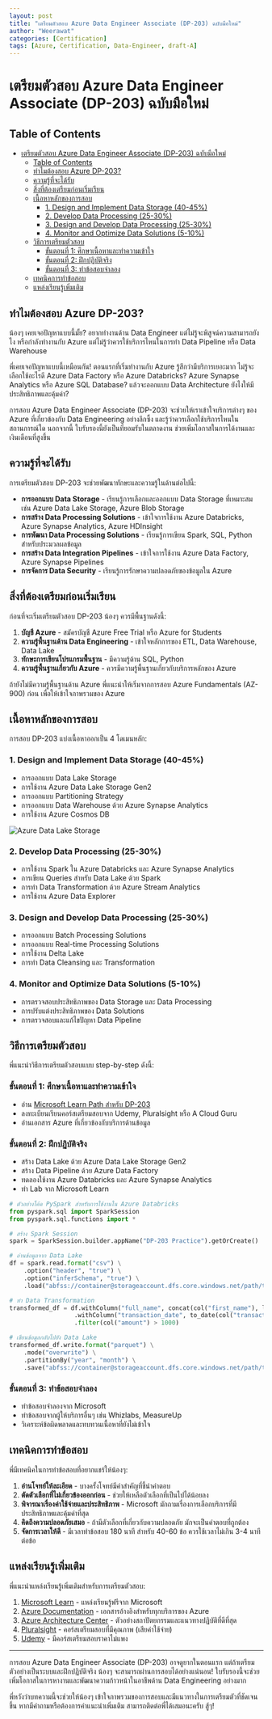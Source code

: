 ```yaml
---
layout: post
title: "เตรียมตัวสอบ Azure Data Engineer Associate (DP-203) ฉบับมือใหม่"
author: "Weerawat"
categories: [Certification]
tags: [Azure, Certification, Data-Engineer, draft-A]
---
```


# เตรียมตัวสอบ Azure Data Engineer Associate (DP-203) ฉบับมือใหม่

## Table of Contents
- [เตรียมตัวสอบ Azure Data Engineer Associate (DP-203) ฉบับมือใหม่](#เตรียมตัวสอบ-azure-data-engineer-associate-dp-203-ฉบับมือใหม่)
  - [Table of Contents](#table-of-contents)
  - [ทำไมต้องสอบ Azure DP-203?](#ทำไมต้องสอบ-azure-dp-203)
  - [ความรู้ที่จะได้รับ](#ความรู้ที่จะได้รับ)
  - [สิ่งที่ต้องเตรียมก่อนเริ่มเรียน](#สิ่งที่ต้องเตรียมก่อนเริ่มเรียน)
  - [เนื้อหาหลักของการสอบ](#เนื้อหาหลักของการสอบ)
    - [1. Design and Implement Data Storage (40-45%)](#1-design-and-implement-data-storage-40-45)
    - [2. Develop Data Processing (25-30%)](#2-develop-data-processing-25-30)
    - [3. Design and Develop Data Processing (25-30%)](#3-design-and-develop-data-processing-25-30)
    - [4. Monitor and Optimize Data Solutions (5-10%)](#4-monitor-and-optimize-data-solutions-5-10)
  - [วิธีการเตรียมตัวสอบ](#วิธีการเตรียมตัวสอบ)
    - [ขั้นตอนที่ 1: ศึกษาเนื้อหาและทำความเข้าใจ](#ขั้นตอนที่-1-ศึกษาเนื้อหาและทำความเข้าใจ)
    - [ขั้นตอนที่ 2: ฝึกปฏิบัติจริง](#ขั้นตอนที่-2-ฝึกปฏิบัติจริง)
    - [ขั้นตอนที่ 3: ทำข้อสอบจำลอง](#ขั้นตอนที่-3-ทำข้อสอบจำลอง)
  - [เทคนิคการทำข้อสอบ](#เทคนิคการทำข้อสอบ)
  - [แหล่งเรียนรู้เพิ่มเติม](#แหล่งเรียนรู้เพิ่มเติม)

## ทำไมต้องสอบ Azure DP-203?

น้องๆ เคยเจอปัญหาแบบนี้มั้ย? อยากทำงานด้าน Data Engineer แต่ไม่รู้จะพิสูจน์ความสามารถยังไง หรือกำลังทำงานกับ Azure แต่ไม่รู้ว่าควรใช้บริการไหนในการทำ Data Pipeline หรือ Data Warehouse

พี่เคยเจอปัญหาแบบนี้เหมือนกัน! ตอนแรกที่เริ่มทำงานกับ Azure รู้สึกว่ามีบริการเยอะมาก ไม่รู้จะเลือกใช้อะไรดี Azure Data Factory หรือ Azure Databricks? Azure Synapse Analytics หรือ Azure SQL Database? แล้วจะออกแบบ Data Architecture ยังไงให้มีประสิทธิภาพและคุ้มค่า?

การสอบ Azure Data Engineer Associate (DP-203) จะช่วยให้เราเข้าใจบริการต่างๆ ของ Azure ที่เกี่ยวข้องกับ Data Engineering อย่างลึกซึ้ง และรู้ว่าควรเลือกใช้บริการไหนในสถานการณ์ใด นอกจากนี้ ใบรับรองนี้ยังเป็นที่ยอมรับในตลาดงาน ช่วยเพิ่มโอกาสในการได้งานและเงินเดือนที่สูงขึ้น

## ความรู้ที่จะได้รับ

การเตรียมตัวสอบ DP-203 จะช่วยพัฒนาทักษะและความรู้ในด้านต่อไปนี้:

- **การออกแบบ Data Storage** - เรียนรู้การเลือกและออกแบบ Data Storage ที่เหมาะสม เช่น Azure Data Lake Storage, Azure Blob Storage
- **การสร้าง Data Processing Solutions** - เข้าใจการใช้งาน Azure Databricks, Azure Synapse Analytics, Azure HDInsight
- **การพัฒนา Data Processing Solutions** - เรียนรู้การเขียน Spark, SQL, Python สำหรับประมวลผลข้อมูล
- **การสร้าง Data Integration Pipelines** - เข้าใจการใช้งาน Azure Data Factory, Azure Synapse Pipelines
- **การจัดการ Data Security** - เรียนรู้การรักษาความปลอดภัยของข้อมูลใน Azure

## สิ่งที่ต้องเตรียมก่อนเริ่มเรียน

ก่อนที่จะเริ่มเตรียมตัวสอบ DP-203 น้องๆ ควรมีพื้นฐานดังนี้:

1. **บัญชี Azure** - สมัครบัญชี Azure Free Trial หรือ Azure for Students
2. **ความรู้พื้นฐานด้าน Data Engineering** - เข้าใจหลักการของ ETL, Data Warehouse, Data Lake
3. **ทักษะการเขียนโปรแกรมพื้นฐาน** - มีความรู้ด้าน SQL, Python
4. **ความรู้พื้นฐานเกี่ยวกับ Azure** - ควรมีความรู้พื้นฐานเกี่ยวกับบริการหลักของ Azure

ถ้ายังไม่มีความรู้พื้นฐานด้าน Azure พี่แนะนำให้เริ่มจากการสอบ Azure Fundamentals (AZ-900) ก่อน เพื่อให้เข้าใจภาพรวมของ Azure

## เนื้อหาหลักของการสอบ

การสอบ DP-203 แบ่งเนื้อหาออกเป็น 4 โดเมนหลัก:

### 1. Design and Implement Data Storage (40-45%)
- การออกแบบ Data Lake Storage
- การใช้งาน Azure Data Lake Storage Gen2
- การออกแบบ Partitioning Strategy
- การออกแบบ Data Warehouse ด้วย Azure Synapse Analytics
- การใช้งาน Azure Cosmos DB

![Azure Data Lake Storage](/assets/images/azure-data-lake.png)

### 2. Develop Data Processing (25-30%)
- การใช้งาน Spark ใน Azure Databricks และ Azure Synapse Analytics
- การเขียน Queries สำหรับ Data Lake ด้วย Spark
- การทำ Data Transformation ด้วย Azure Stream Analytics
- การใช้งาน Azure Data Explorer

### 3. Design and Develop Data Processing (25-30%)
- การออกแบบ Batch Processing Solutions
- การออกแบบ Real-time Processing Solutions
- การใช้งาน Delta Lake
- การทำ Data Cleansing และ Transformation

### 4. Monitor and Optimize Data Solutions (5-10%)
- การตรวจสอบประสิทธิภาพของ Data Storage และ Data Processing
- การปรับแต่งประสิทธิภาพของ Data Solutions
- การตรวจสอบและแก้ไขปัญหา Data Pipeline

## วิธีการเตรียมตัวสอบ

พี่แนะนำวิธีการเตรียมตัวสอบแบบ step-by-step ดังนี้:

### ขั้นตอนที่ 1: ศึกษาเนื้อหาและทำความเข้าใจ
- อ่าน [Microsoft Learn Path สำหรับ DP-203](https://docs.microsoft.com/en-us/learn/certifications/azure-data-engineer/)
- ลงทะเบียนเรียนคอร์สเตรียมสอบจาก Udemy, Pluralsight หรือ A Cloud Guru
- อ่านเอกสาร Azure ที่เกี่ยวข้องกับบริการด้านข้อมูล

### ขั้นตอนที่ 2: ฝึกปฏิบัติจริง
- สร้าง Data Lake ด้วย Azure Data Lake Storage Gen2
- สร้าง Data Pipeline ด้วย Azure Data Factory
- ทดลองใช้งาน Azure Databricks และ Azure Synapse Analytics
- ทำ Lab จาก Microsoft Learn

```python
# ตัวอย่างโค้ด PySpark สำหรับการใช้งานใน Azure Databricks
from pyspark.sql import SparkSession
from pyspark.sql.functions import *

# สร้าง Spark Session
spark = SparkSession.builder.appName("DP-203 Practice").getOrCreate()

# อ่านข้อมูลจาก Data Lake
df = spark.read.format("csv") \
    .option("header", "true") \
    .option("inferSchema", "true") \
    .load("abfss://container@storageaccount.dfs.core.windows.net/path/to/file.csv")

# ทำ Data Transformation
transformed_df = df.withColumn("full_name", concat(col("first_name"), lit(" "), col("last_name"))) \
                  .withColumn("transaction_date", to_date(col("transaction_date"), "yyyy-MM-dd")) \
                  .filter(col("amount") > 1000)

# เขียนข้อมูลกลับไปยัง Data Lake
transformed_df.write.format("parquet") \
    .mode("overwrite") \
    .partitionBy("year", "month") \
    .save("abfss://container@storageaccount.dfs.core.windows.net/path/to/output/")
```

### ขั้นตอนที่ 3: ทำข้อสอบจำลอง
- ทำข้อสอบจำลองจาก Microsoft
- ทำข้อสอบจากผู้ให้บริการอื่นๆ เช่น Whizlabs, MeasureUp
- วิเคราะห์ข้อผิดพลาดและทบทวนเนื้อหาที่ยังไม่เข้าใจ

## เทคนิคการทำข้อสอบ

พี่มีเทคนิคในการทำข้อสอบที่อยากแชร์ให้น้องๆ:

1. **อ่านโจทย์ให้ละเอียด** - บางครั้งโจทย์มีคำสำคัญที่ชี้นำคำตอบ
2. **ตัดตัวเลือกที่ไม่เกี่ยวข้องออกก่อน** - ช่วยให้เหลือตัวเลือกที่เป็นไปได้น้อยลง
3. **พิจารณาเรื่องค่าใช้จ่ายและประสิทธิภาพ** - Microsoft มักถามเรื่องการเลือกบริการที่มีประสิทธิภาพและคุ้มค่าที่สุด
4. **คิดถึงความปลอดภัยเสมอ** - ถ้ามีตัวเลือกที่เกี่ยวกับความปลอดภัย มักจะเป็นคำตอบที่ถูกต้อง
5. **จัดการเวลาให้ดี** - มีเวลาทำข้อสอบ 180 นาที สำหรับ 40-60 ข้อ ควรใช้เวลาไม่เกิน 3-4 นาทีต่อข้อ

## แหล่งเรียนรู้เพิ่มเติม

พี่แนะนำแหล่งเรียนรู้เพิ่มเติมสำหรับการเตรียมตัวสอบ:

1. [Microsoft Learn](https://docs.microsoft.com/en-us/learn/certifications/azure-data-engineer/) - แหล่งเรียนรู้ฟรีจาก Microsoft
2. [Azure Documentation](https://docs.microsoft.com/en-us/azure/) - เอกสารอ้างอิงสำหรับทุกบริการของ Azure
3. [Azure Architecture Center](https://docs.microsoft.com/en-us/azure/architecture/) - ตัวอย่างสถาปัตยกรรมและแนวทางปฏิบัติที่ดีที่สุด
4. [Pluralsight](https://www.pluralsight.com/) - คอร์สเตรียมสอบที่มีคุณภาพ (เสียค่าใช้จ่าย)
5. [Udemy](https://www.udemy.com/) - มีคอร์สเตรียมสอบราคาไม่แพง

---

การสอบ Azure Data Engineer Associate (DP-203) อาจดูยากในตอนแรก แต่ถ้าเตรียมตัวอย่างเป็นระบบและฝึกปฏิบัติจริง น้องๆ จะสามารถผ่านการสอบได้อย่างแน่นอน! ใบรับรองนี้จะช่วยเพิ่มโอกาสในการหางานและพัฒนาความก้าวหน้าในอาชีพด้าน Data Engineering อย่างมาก

พี่หวังว่าบทความนี้จะช่วยให้น้องๆ เข้าใจภาพรวมของการสอบและมีแนวทางในการเตรียมตัวที่ชัดเจนขึ้น หากมีคำถามหรือต้องการคำแนะนำเพิ่มเติม สามารถติดต่อพี่ได้เสมอนะครับ สู้ๆ!
